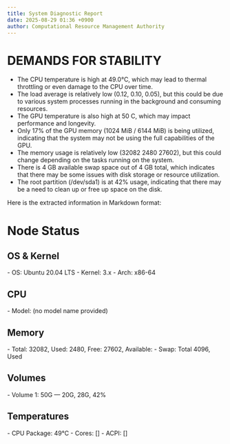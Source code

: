 ```yaml
---
title: System Diagnostic Report
date: 2025-08-29 01:36 +0900
author: Computational Resource Management Authority
---
```

# DEMANDS FOR STABILITY

* The CPU temperature is high at 49.0°C, which may lead to thermal throttling or even damage to the CPU over time.
* The load average is relatively low (0.12, 0.10, 0.05), but this could be due to various system processes running in the background and consuming resources.
* The GPU temperature is also high at 50 C, which may impact performance and longevity.
* Only 17% of the GPU memory (1024 MiB / 6144 MiB) is being utilized, indicating that the system may not be using the full capabilities of the GPU.
* The memory usage is relatively low (32082 2480 27602), but this could change depending on the tasks running on the system.
* There is 4 GB available swap space out of 4 GB total, which indicates that there may be some issues with disk storage or resource utilization.
* The root partition (/dev/sda1) is at 42% usage, indicating that there may be a need to clean up or free up space on the disk.

Here is the extracted information in Markdown format:

# Node Status

## OS & Kernel
\- OS: Ubuntu 20.04 LTS
\- Kernel: 3.x
\- Arch: x86-64

## CPU
\- Model: (no model name provided)

## Memory
\- Total: 32082, Used: 2480, Free: 27602, Available: 
\- Swap: Total 4096, Used 

## Volumes
\- Volume 1: 50G — 20G, 28G, 42%

## Temperatures
\- CPU Package: 49°C
\- Cores: []
\- ACPI: []
